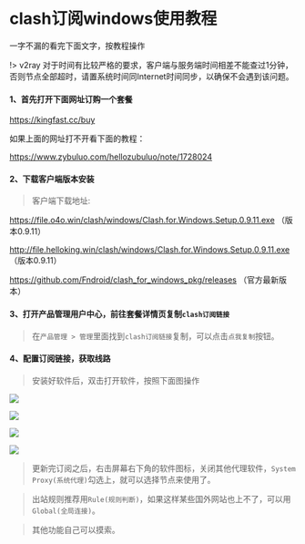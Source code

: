 # clash订阅windows使用教程

一字不漏的看完下面文字，按教程操作

!> v2ray 对于时间有比较严格的要求，客户端与服务端时间相差不能查过1分钟，否则节点全部超时，请置系统时间同Internet时间同步，以确保不会遇到该问题。
#### 1、首先打开下面网址订购一个套餐

https://kingfast.cc/buy

如果上面的网址打不开看下面的教程：

https://www.zybuluo.com/hellozubuluo/note/1728024

#### 2、下载客户端版本安装

> 客户端下载地址:

https://file.o4o.win/clash/windows/Clash.for.Windows.Setup.0.9.11.exe （版本0.9.11）

http://file.helloking.win/clash/windows/Clash.for.Windows.Setup.0.9.11.exe （版本0.9.11）

https://github.com/Fndroid/clash_for_windows_pkg/releases （官方最新版本）



#### 3、打开产品管理用户中心，前往套餐详情页复制`clash订阅链接`

> 在`产品管理 > 管理`里面找到`clash订阅链接`复制，可以点击`点我复制`按钮。

#### 4、配置订阅链接，获取线路

> 安装好软件后，双击打开软件，按照下面图操作

![](/img/w1.png)

![](/img/w2.png)

![](/img/w3.png)

![](/img/w4.png)

> 更新完订阅之后，右击屏幕右下角的软件图标，关闭其他代理软件，`System Proxy(系统代理)`勾选上，就可以选择节点来使用了。

> 出站规则推荐用`Rule(规则判断)`，如果这样某些国外网站也上不了，可以用`Global(全局连接)`。

> 其他功能自己可以摸索。

